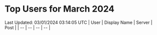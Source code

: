 # Top Users for March 2024
Last Updated: 03/01/2024 03:14:05 UTC
| User | Display Name | Server | Post |
| -- | -- | -- | -- |
